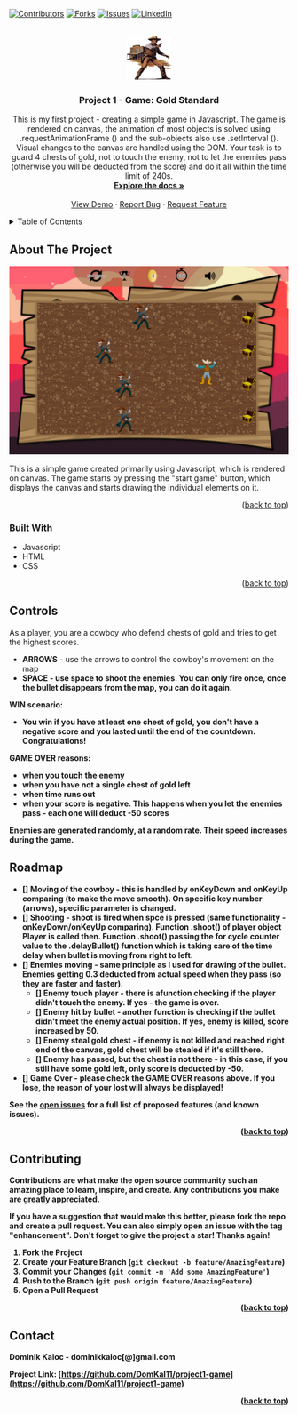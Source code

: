 [![Contributors][contributors-shield]][contributors-url]
[![Forks][forks-shield]][forks-url]
[![Issues][issues-shield]][issues-url]
[![LinkedIn][linkedin-shield]][linkedin-url]


<!-- PROJECT LOGO -->
<br />
<div align="center">
  <a href="https://github.com/DomKal11/project1-game">
    <img src="img/cartoon.png" alt="Logo" width="80" height="80">
  </a>

<h3 align="center">Project 1 - Game: Gold Standard</h3>

  <p align="center">
    This is my first project - creating a simple game in Javascript. The game is rendered on canvas, the animation of most objects is solved using .requestAnimationFrame () and the sub-objects also use .setInterval (). Visual changes to the canvas are handled using the DOM. Your task is to guard 4 chests of gold, not to touch the enemy, not to let the enemies pass (otherwise you will be deducted from the score) and do it all within the time limit of 240s.
    <br />
    <a href="https://github.com/DomKal11/project1-game"><strong>Explore the docs »</strong></a>
    <br />
    <br />
    <a href="https://domkal11.github.io/project1-game/">View Demo</a>
    ·
    <a href="https://github.com/DomKal11/project1-game/issues">Report Bug</a>
    ·
    <a href="https://github.com/DomKal11/project1-game/issues">Request Feature</a>
  </p>
</div>



<!-- TABLE OF CONTENTS -->
<details>
  <summary>Table of Contents</summary>
  <ol>
    <li>
      <a href="#about-the-project">About The Project</a>
      <ul>
        <li><a href="#built-with">Built With</a></li>
      </ul>
    </li>
    <li>
      <a href="#controls">Controls</a>
    </li>
    <li><a href="#roadmap">Roadmap</a></li>
    <li><a href="#contributing">Contributing</a></li>
    <li><a href="#contact">Contact</a></li>
  </ol>
</details>



<!-- ABOUT THE PROJECT -->
## About The Project

[![Product Name Screen Shot][product-screenshot]](https://domkal11.github.io/project1-game/)

This is a simple game created primarily using Javascript, which is rendered on canvas. The game starts by pressing the "start game" button, which displays the canvas and starts drawing the individual elements on it.

<p align="right">(<a href="#top">back to top</a>)</p>



### Built With

* Javascript
* HTML
* CSS

<p align="right">(<a href="#top">back to top</a>)</p>



<!-- CONTROLS -->
## Controls

As a player, you are a cowboy who defend chests of gold and tries to get the highest scores.

* <b>ARROWS</b> - use the arrows to control the cowboy's movement on the map
* <b>SPACE - use space to shoot the enemies. You can only fire once, once the bullet disappears from the map, you can do it again.

<b>WIN scenario</b>:
* You win if you have at least one chest of gold, you don't have a negative score and you lasted until the end of the countdown. Congratulations!

<b>GAME OVER reasons</b>:
* when you touch the enemy
* when you have not a single chest of gold left
* when time runs out
* when your score is negative. This happens when you let the enemies pass - each one will deduct -50 scores

Enemies are generated randomly, at a random rate. Their speed increases during the game.


<!-- ROADMAP -->
## Roadmap

- [] Moving of the cowboy - this is handled by onKeyDown and onKeyUp comparing (to make the move smooth). On specific key number (arrows), specific parameter is changed.
- [] Shooting - shoot is fired when spce is pressed (same functionality - onKeyDown/onKeyUp comparing). Function .shoot() of player object Player is called then. Function .shoot() passing the for cycle counter value to the .delayBullet() function which is taking care of the time delay when bullet is moving from right to left.
- [] Enemies moving - same principle as I used for drawing of the bullet. Enemies getting 0.3 deducted from actual speed when they pass (so they are faster and faster). 
    - [] Enemy touch player - there is afunction checking if the player didn't touch the enemy. If yes - the game is over.
    - [] Enemy hit by bullet - another function is checking if the bullet didn't meet the enemy actual position. If yes, enemy is killed, score increased by 50.
    - [] Enemy steal gold chest - if enemy is not killed and reached right end of the canvas, gold chest will be stealed if it's still there.
    - [] Enemy has passed, but the chest is not there - in this case, if you still have some gold left, only score is deducted by -50. 
- [] Game Over - please check the GAME OVER reasons above. If you lose, the reason of your lost will always be displayed!

See the [open issues](https://github.com/github_username/repo_name/issues) for a full list of proposed features (and known issues).

<p align="right">(<a href="#top">back to top</a>)</p>



<!-- CONTRIBUTING -->
## Contributing

Contributions are what make the open source community such an amazing place to learn, inspire, and create. Any contributions you make are **greatly appreciated**.

If you have a suggestion that would make this better, please fork the repo and create a pull request. You can also simply open an issue with the tag "enhancement".
Don't forget to give the project a star! Thanks again!

1. Fork the Project
2. Create your Feature Branch (`git checkout -b feature/AmazingFeature`)
3. Commit your Changes (`git commit -m 'Add some AmazingFeature'`)
4. Push to the Branch (`git push origin feature/AmazingFeature`)
5. Open a Pull Request

<p align="right">(<a href="#top">back to top</a>)</p>



<!-- CONTACT -->
## Contact

Dominik Kaloc - dominikkaloc[@]gmail.com

Project Link: [https://github.com/DomKal11/project1-game](https://github.com/DomKal11/project1-game)

<p align="right">(<a href="#top">back to top</a>)</p>


<!-- MARKDOWN LINKS & IMAGES -->
<!-- https://www.markdownguide.org/basic-syntax/#reference-style-links -->
[contributors-shield]: https://img.shields.io/github/contributors/domkal11/project1-game.svg?style=for-the-badge
[contributors-url]: https://github.com/DomKal11/project1-game/graphs/contributors
[forks-shield]: https://img.shields.io/github/forks/github_username/repo_name.svg?style=for-the-badge
[forks-url]: https://github.com/DomKal11/project1-game/network/members
[issues-shield]: https://img.shields.io/github/issues/github_username/repo_name.svg?style=for-the-badge
[issues-url]: https://github.com/DomKal11/project1-game/issues
[linkedin-shield]: https://img.shields.io/badge/-LinkedIn-black.svg?style=for-the-badge&logo=linkedin&colorB=555
[linkedin-url]: https://www.linkedin.com/in/dominik-kalo%C4%8D-561519120/
[product-screenshot]: img/screenshot.png